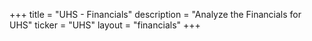 +++
title = "UHS - Financials"
description = "Analyze the Financials for UHS"
ticker = "UHS"
layout = "financials"
+++

